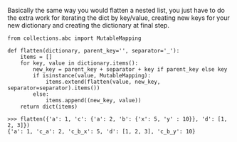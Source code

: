 Basically the same way you would flatten a nested list, you just have to do the extra work for iterating the dict by key/value, creating new keys for your new dictionary and creating the dictionary at final step.


    from collections.abc import MutableMapping

    def flatten(dictionary, parent_key='', separator='_'):
        items = []
        for key, value in dictionary.items():
            new_key = parent_key + separator + key if parent_key else key
            if isinstance(value, MutableMapping):
                items.extend(flatten(value, new_key, separator=separator).items())
            else:
                items.append((new_key, value))
        return dict(items)

    >>> flatten({'a': 1, 'c': {'a': 2, 'b': {'x': 5, 'y' : 10}}, 'd': [1, 2, 3]})
    {'a': 1, 'c_a': 2, 'c_b_x': 5, 'd': [1, 2, 3], 'c_b_y': 10}

